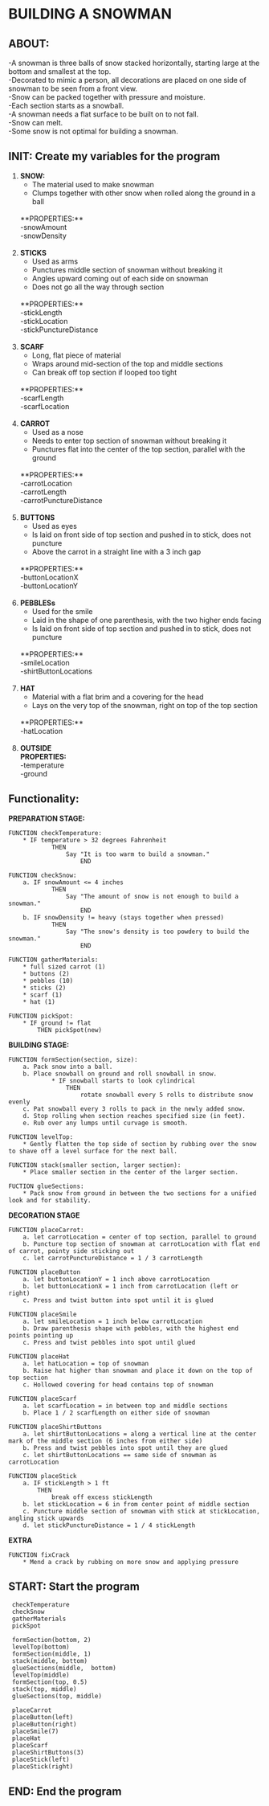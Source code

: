 # BUILDING A SNOWMAN

## ABOUT:
-A snowman is three balls of snow stacked horizontally, starting large at the bottom and smallest at the top.
<br>
-Decorated to mimic a person, all decorations are placed on one side of snowman to be seen from a front view. 
<br>
-Snow can be packed together with pressure and moisture. 
<br>
-Each section starts as a snowball.
<br>
-A snowman needs a flat surface to be built on to not fall.
<br>
-Snow can melt.
<br>
-Some snow is not optimal for building a snowman.
<br>

 ## INIT: Create my variables for the program 
1. **SNOW:** 
    * The material used to make snowman
    * Clumps together with other snow when rolled along the ground in a ball
    <br>
    **PROPERTIES:**
    <br>
    -snowAmount
    <br>
    -snowDensity
    <br>
    <br>
2. **STICKS**
    * Used as arms
    * Punctures middle section of snowman without breaking it
    * Angles upward coming out of each side on snowman
    * Does not go all the way through section
    <br>
    **PROPERTIES:**
    <br>
    -stickLength
    <br>
    -stickLocation
    <br>
    -stickPunctureDistance
    <br>
    <br>
3. **SCARF**
    * Long, flat piece of material
    * Wraps around mid-section of the top and middle sections
    * Can break off top section if looped too tight
    <br>
    **PROPERTIES:**
    <br>
    -scarfLength
    <br>
    -scarfLocation
    <br>
    <br>
4. **CARROT**
    * Used as a nose
    * Needs to enter top section of snowman without breaking it
    * Punctures flat into the center of the top section, parallel with the ground
    <br>
    **PROPERTIES:**
    <br>
    -carrotLocation
    <br>
    -carrotLength
    <br>
    -carrotPunctureDistance
    <br>
    <br>
5. **BUTTONS**
    * Used as eyes
    * Is laid on front side of top section and pushed in to stick, does not puncture
    * Above the carrot in a straight line with a 3 inch gap
    <br>
    **PROPERTIES:**
    <br>
    -buttonLocationX
    <br>
    -buttonLocationY
    <br>
    <br>
6. **PEBBLESs**
    * Used for the smile
    * Laid in the shape of one parenthesis, with the two higher ends facing 
    * Is laid on front side of top section and pushed in to stick, does not puncture
    <br>
    **PROPERTIES:**
    <br>
    -smileLocation
    <br>
    -shirtButtonLocations
    <br>
    <br>
7. **HAT**
    * Material with a flat brim and a covering for the head 
    * Lays on the very top of the snowman, right on top of the top section
    <br>
    **PROPERTIES:**
    <br>
    -hatLocation
    <br>
    <br>
8. **OUTSIDE** <br>
    **PROPERTIES:**
    <br>
    -temperature
    <br>
    -ground
    <br>

## Functionality: 

**PREPARATION STAGE:**

    FUNCTION checkTemperature:
        * IF temperature > 32 degrees Fahrenheit
                THEN
                    Say "It is too warm to build a snowman."
                        END
        
    FUNCTION checkSnow:
        a. IF snowAmount <= 4 inches
                THEN
                    Say "The amount of snow is not enough to build a snowman."
                        END
        b. IF snowDensity != heavy (stays together when pressed)
                THEN
                    Say "The snow's density is too powdery to build the snowman."
                        END 

    FUNCTION gatherMaterials: 
        * full sized carrot (1)
        * buttons (2)
        * pebbles (10)
        * sticks (2)
        * scarf (1)
        * hat (1)

    FUNCTION pickSpot:
        * IF ground != flat
            THEN pickSpot(new)

**BUILDING STAGE:**

    FUNCTION formSection(section, size):
        a. Pack snow into a ball.
        b. Place snowball on ground and roll snowball in snow.
                * IF snowball starts to look cylindrical
                    THEN
                        rotate snowball every 5 rolls to distribute snow evenly
        c. Pat snowball every 3 rolls to pack in the newly added snow.
        d. Stop rolling when section reaches specified size (in feet).
        e. Rub over any lumps until curvage is smooth.
    
    FUNCTION levelTop:    
        * Gently flatten the top side of section by rubbing over the snow to shave off a level surface for the next ball.
       
    FUNCTION stack(smaller section, larger section): 
        * Place smaller section in the center of the larger section.
    
    FUCTION glueSections:
        * Pack snow from ground in between the two sections for a unified look and for stability.

**DECORATION STAGE**

    FUNCTION placeCarrot:
        a. let carrotLocation = center of top section, parallel to ground
        b. Puncture top section of snowman at carrotLocation with flat end of carrot, pointy side sticking out
        c. let carrotPunctureDistance = 1 / 3 carrotLength

    FUNCTION placeButton
        a. let buttonLocationY = 1 inch above carrotLocation 
        b. let buttonLocationX = 1 inch from carrotLocation (left or right) 
        c. Press and twist button into spot until it is glued

    FUNCTION placeSmile
        a. let smileLocation = 1 inch below carrotLocation
        b. Draw parenthesis shape with pebbles, with the highest end points pointing up
        c. Press and twist pebbles into spot until glued
    
    FUNCTION placeHat
        a. let hatLocation = top of snowman
        b. Raise hat higher than snowman and place it down on the top of top section
        c. Hollowed covering for head contains top of snowman

    FUNCTION placeScarf
        a. let scarfLocation = in between top and middle sections
        b. Place 1 / 2 scarfLength on either side of snowman 

    FUNCTION placeShirtButtons
        a. let shirtButtonLocations = along a vertical line at the center mark of the middle section (6 inches from either side)
        b. Press and twist pebbles into spot until they are glued
        c. let shirtButtonLocations == same side of snowman as carrotLocation

    FUNCTION placeStick
        a. IF stickLength > 1 ft
            THEN
                break off excess stickLength
        b. let stickLocation = 6 in from center point of middle section
        c. Puncture middle section of snowman with stick at stickLocation, angling stick upwards
        d. let stickPunctureDistance = 1 / 4 stickLength 

**EXTRA**

    FUNCTION fixCrack
        * Mend a crack by rubbing on more snow and applying pressure

## START: Start the program

     checkTemperature
     checkSnow
     gatherMaterials
     pickSpot

     formSection(bottom, 2)
     levelTop(bottom)
     formSection(middle, 1)
     stack(middle, bottom)
     glueSections(middle,  bottom)
     levelTop(middle)
     formSection(top, 0.5)
     stack(top, middle)
     glueSections(top, middle)

     placeCarrot
     placeButton(left)
     placeButton(right)
     placeSmile(7)
     placeHat
     placeScarf
     placeShirtButtons(3)
     placeStick(left)
     placeStick(right)

## END: End the program
